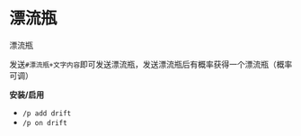 # 漂流瓶

漂流瓶

发送`#漂流瓶+文字内容`即可发送漂流瓶，发送漂流瓶后有概率获得一个漂流瓶（概率可调）

**安装/启用**

- `/p add drift`
- `/p on drift`